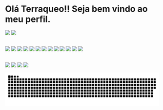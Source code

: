 # Olá Terraqueo!! Seja bem vindo ao meu perfil.
<div>
  <img height="180" src="https://github-readme-stats.vercel.app/api?username=thaffatss&show_icons=true&theme=dark">
  <img height="180" src="https://github-readme-stats.vercel.app/api/top-langs/?username=thaffatss&layout=compact&langs_count-16&theme=dark"
</div>
<br><br><br>
<div style="display: inline_block">
  <img src='https://icongr.am/devicon/html5-original.svg?size=48&color=currentColor'>
  <img src='https://icongr.am/devicon/css3-original-wordmark.svg?size=48&color=currentColor'>
  <img src='https://icongr.am/devicon/javascript-original.svg?size=48&color=currentColor'>
  <img src='https://icongr.am/devicon/typescript-original.svg?size=48&color=currentColor'>
  <img src='https://icongr.am/devicon/mysql-original-wordmark.svg?size=48&color=currentColor'>
  <img src='https://icongr.am/devicon/mongodb-original-wordmark.svg?size=48&color=currentColor'>
  <img src='https://icongr.am/devicon/vuejs-original-wordmark.svg?size=48&color=currentColor'>
  <img src='https://icongr.am/devicon/react-original-wordmark.svg?size=48&color=currentColor'>
  <img src='https://icongr.am/devicon/react-original.svg?size=48&color=currentColor'>
  <img src='https://icongr.am/devicon/nodejs-original-wordmark.svg?size=48&color=currentColor'>
  <img src='https://icongr.am/devicon/docker-original-wordmark.svg?size=48&color=currentColor'>
  <img src='https://icongr.am/devicon/angularjs-original.svg?size=48&color=currentColor'>
  <img src='https://icongr.am/devicon/php-original.svg?size=48&color=currentColor'>
</div>
<br><br>
<div>
  <a href="https://discord.com/channels/@me"><img src="https://img.shields.io/badge/Discord-7289DA?style=for-the-badge&logo=discord&logoColor=white"></a>
  <a href="https://www.facebook.com/profile.php?id=100013708158774"><img src="https://img.shields.io/badge/Facebook-1877F2?style=for-the-badge&logo=facebook&logoColor=white"></a>
  <a href="https://www.linkedin.com/in/thaffarel-santiago-sales-173484115/"><img src="https://img.shields.io/badge/LinkedIn-0077B5?style=for-the-badge&logo=linkedin&logoColor=white"></a> 
  <a href="https://github.com/thaffatss"><img src="https://img.shields.io/badge/GitHub-100000?style=for-the-badge&logo=github&logoColor=white"></a>
  
  ![Snake animation](https://github.com/thaffatss/thaffatss/blob/output/github-contribution-grid-snake.svg)
</div>
